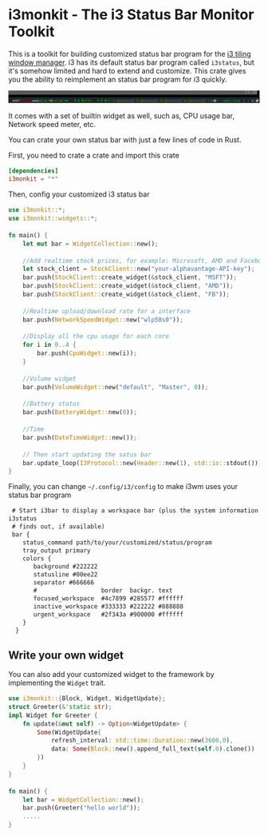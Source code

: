 # i3monkit - The i3 Status Bar Monitor Toolkit

This is a toolkit for building customized status bar program for the [i3 tiling window manager](https://i3wm.org).
i3 has its default status bar program called `i3status`, but it's somehow limited and hard to
extend and customize. This crate gives you the ability to reimplement an status bar program for
i3 quickly.

![Screen Shot](https://raw.githubusercontent.com/38/i3monkit/master/screenshot.png)

It comes with a set of builtin widget as well, such as, CPU usage bar, Network speed meter,
etc.

You can crate your own status bar with just a few lines of code in Rust.

First, you need to crate a crate and import this crate

```toml
[dependencies]
i3monkit = "*"

```

Then, config your customized i3 status bar

```rust
use i3monkit::*;                                                              
use i3monkit::widgets::*;                                                     

fn main() {
    let mut bar = WidgetCollection::new();

    //Add realtime stock prices, for example: Microsoft, AMD and Facebook
    let stock_client = StockClient::new("your-alphavantage-API-key");         
    bar.push(StockClient::create_widget(&stock_client, "MSFT"));              
    bar.push(StockClient::create_widget(&stock_client, "AMD"));               
    bar.push(StockClient::create_widget(&stock_client, "FB"));
                                                                              
    //Realtime upload/download rate for a interface                           
    bar.push(NetworkSpeedWidget::new("wlp58s0"));
                                                                              
    //Display all the cpu usage for each core                                 
    for i in 0..4 {                                                           
        bar.push(CpuWidget::new(i));                                          
    }
                                                                              
    //Volume widget                                                           
    bar.push(VolumeWidget::new("default", "Master", 0));
                                                                              
    //Battery status                                                          
    bar.push(BatteryWidget::new(0));
                                                                              
    //Time                                                                    
    bar.push(DateTimeWidget::new());
                                                                              
    // Then start updating the satus bar                                      
    bar.update_loop(I3Protocol::new(Header::new(1), std::io::stdout()));
}
```
                                                                             
Finally, you can change `~/.config/i3/config` to make i3wm uses your status bar program

``` config
 # Start i3bar to display a workspace bar (plus the system information i3status
 # finds out, if available)
 bar {
 	status_command path/to/your/customized/status/program
 	tray_output primary
 	colors {
 	   background #222222
 	   statusline #00ee22
 	   separator #666666
 	   #                  border  backgr. text
 	   focused_workspace  #4c7899 #285577 #ffffff
 	   inactive_workspace #333333 #222222 #888888
 	   urgent_workspace   #2f343a #900000 #ffffff
 	}                                                           
  }
```
## Write your own widget

You can also add your customized widget to the framework by implementing the `Widget` trait.

```rust
use i3monkit::{Block, Widget, WidgetUpdate};
struct Greeter(&'static str);
impl Widget for Greeter {
    fn update(&mut self) -> Option<WidgetUpdate> {
        Some(WidgetUpdate{
            refresh_interval: std::time::Duration::new(3600,0),
            data: Some(Block::new().append_full_text(self.0).clone())
        })
    }
}

fn main() {
    let bar = WidgetCollection::new();
    bar.push(Greeter("hello world"));
    .....
}
```

